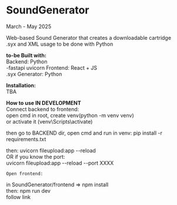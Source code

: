 # SoundGenerator
March - May 2025

Web-based Sound Generator that creates a downloadable cartridge <br>
.syx and XML usage to be done with Python <br>

**to-be Built with:** <br>
Backend: Python <br>
    -fastapi uvicorn
Frontend: React + JS <br>
.syx Generator: Python <br>

**Installation:** <br>
TBA <br>

**How to use IN DEVELOPMENT** <br>
    Connect backend to frontend: <br>
open cmd in root, create venv(python -m venv venv) <br>
or activate it (venv\Scripts\activate) <br> 

then go to BACKEND dir, open cmd and run in venv: pip install -r requirements.txt

then: uvicorn fileupload:app --reload <br>
OR if you know the port: <br>
uvicorn fileupload:app --reload --port XXXX <br>

    Open frontend: 
in SoundGenerator/frontend  => npm install <br>
then: npm run dev <br>
follow link

